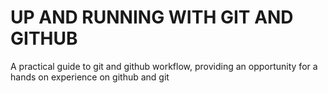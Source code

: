 # UP AND RUNNING WITH GIT AND GITHUB
   A practical guide to git and github workflow, providing an opportunity for a hands on experience on github and git
